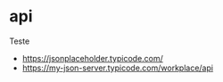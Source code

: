 # api
Teste

- https://jsonplaceholder.typicode.com/
- https://my-json-server.typicode.com/workplace/api
